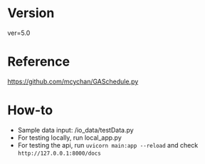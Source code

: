 # Version
ver=5.0

# Reference
https://github.com/mcychan/GASchedule.py


# How-to
- Sample data input: /io_data/testData.py
- For testing locally, run local_app.py
- For testing the api, run `uvicorn main:app --reload` and check `http://127.0.0.1:8000/docs`
